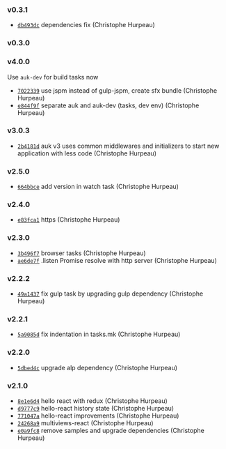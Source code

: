 ### v0.3.1

- [`db493dc`](https://github.com/alpjs/auk/commit/db493dcc8666b52c93d174561230b9ff6ba8921c) dependencies fix (Christophe Hurpeau)

### v0.3.0



### v4.0.0

Use `auk-dev` for build tasks now

- [`7022339`](https://github.com/alpjs/auk/commit/702233950d99616a66a1aef73052e589163988a9) use jspm instead of gulp-jspm, create sfx bundle (Christophe Hurpeau)
- [`e844f9f`](https://github.com/alpjs/auk/commit/e844f9f757f210d1564aa7cf67d6a16be0f11a79) separate auk and auk-dev (tasks, dev env) (Christophe Hurpeau)


### v3.0.3

- [`2b4181d`](https://github.com/alpjs/auk/commit/2b4181d0688c8a5a0664abf89af5a9e344fcbdf4) auk v3 uses common middlewares and initializers to start new application with less code (Christophe Hurpeau)

### v2.5.0

- [`664bbce`](https://github.com/alpjs/auk/commit/664bbce6afb8327c1c6364ffcfebc1031f8728b1) add version in watch task (Christophe Hurpeau)

### v2.4.0

- [`e83fca1`](https://github.com/alpjs/auk/commit/e83fca18cd35d296b9304c99960336005448b385) https (Christophe Hurpeau)

### v2.3.0

- [`3b496f7`](https://github.com/alpjs/auk/commit/3b496f7103bc828cc12dd44d4276dfcaf05b8cd0) browser tasks (Christophe Hurpeau)
- [`ae6de7f`](https://github.com/alpjs/auk/commit/ae6de7fff93560e955d53622a81b39792aa282e3) .listen Promise resolve with http server (Christophe Hurpeau)

### v2.2.2

- [`49a1437`](https://github.com/alpjs/auk/commit/49a1437a41339008a7fa54c23311c995eb21982d) fix gulp task by upgrading gulp dependency (Christophe Hurpeau)

### v2.2.1

- [`5a9085d`](https://github.com/alpjs/auk/commit/5a9085d8da2f2c252184d5d045cc1694ca936277) fix indentation in tasks.mk (Christophe Hurpeau)

### v2.2.0

- [`5dbed4c`](https://github.com/alpjs/auk/commit/5dbed4cd2194ab3a14b8bd370011c3ad62f0cb1b) upgrade alp dependency (Christophe Hurpeau)

### v2.1.0

- [`8e1e6d4`](https://github.com/alpjs/auk/commit/8e1e6d4c2d44eb7a7e44a0b2e396e6a3ee659ff3) hello react with redux (Christophe Hurpeau)
- [`d9777c9`](https://github.com/alpjs/auk/commit/d9777c9ba985c4301a8d77103a4ac501d1656e6b) hello-react history state (Christophe Hurpeau)
- [`771047a`](https://github.com/alpjs/auk/commit/771047a34619fbe5f3c673adf6d4492705dd6ef7) hello-react improvements (Christophe Hurpeau)
- [`24268a9`](https://github.com/alpjs/auk/commit/24268a912723032b5ba9b0c03c5c07a87999cec6) multiviews-react (Christophe Hurpeau)
- [`e0a9fc8`](https://github.com/alpjs/auk/commit/e0a9fc8aac63ab2eef95550f46d0b67123263631) remove samples and upgrade dependencies (Christophe Hurpeau)

